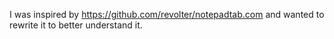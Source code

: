 I was inspired by https://github.com/revolter/notepadtab.com and wanted to rewrite it to better understand it.
